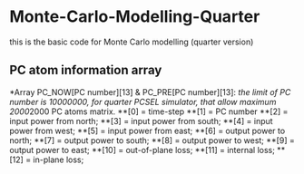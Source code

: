# Monte-Carlo-Modelling-Quarter
this is the basic code for Monte Carlo modelling (quarter version)

## PC atom information array
*Array PC_NOW[PC number][13] & PC_PRE[PC number][13]:
*the limit of PC number is 10000000, for quarter PCSEL simulator, that allow maximum 2000*2000 PC atoms matrix.
**[0]  = time-step
**[1]  = PC number
**[2]  = input power from north;
**[3]  = input power from south;
**[4]  = input power from west;
**[5]  = input power from east;
**[6]  = output power to north;
**[7]  = output power to south;
**[8]  = output power to west;
**[9]  = output power to east;
**[10] = out-of-plane loss;
**[11] = internal loss;
**[12] = in-plane loss;

